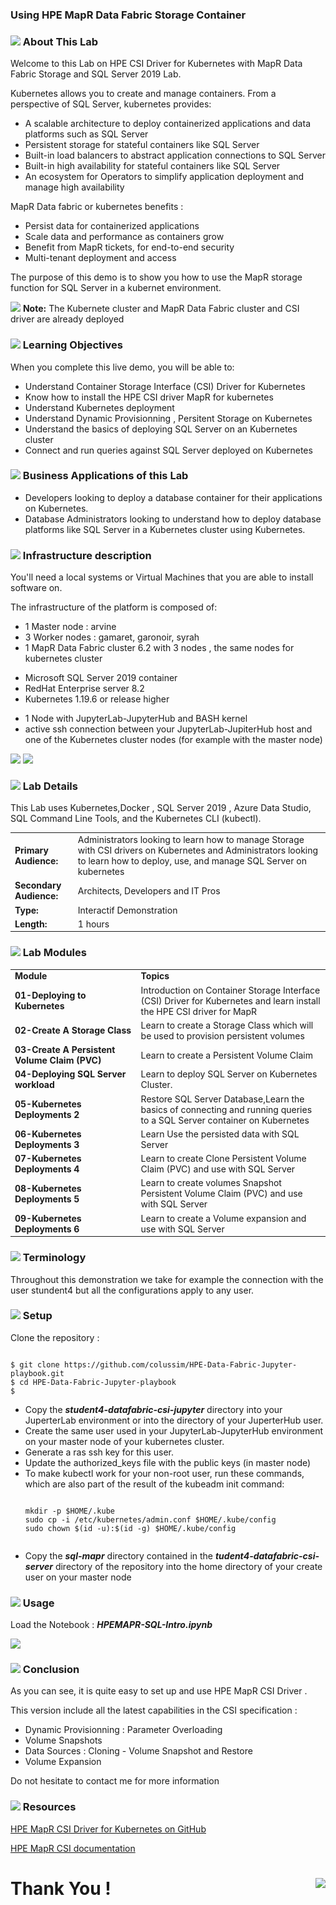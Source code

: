 ### Using HPE MapR Data Fabric Storage Container


<h3><img src="/graphics/textbubble.png?raw=true" style="max-width:100%;"> About This Lab</h3>

<p>Welcome to this Lab on HPE CSI Driver for Kubernetes with MapR Data Fabric Storage and SQL Server 2019 Lab.</p>
<p>Kubernetes  allows you to create and manage containers. From a perspective of SQL Server, kubernetes provides:</p>
<uL>
    <li>A scalable architecture to deploy containerized applications and data platforms such as SQL Server</li>
   <li> Persistent storage for stateful containers like SQL Server</li>
    <li>Built-in load balancers to abstract application connections to SQL Server</li>
    <li>Built-in high availability for stateful containers like SQL Server</li>
    <li>An ecosystem for Operators to simplify application deployment and manage high availability</li>
</ul>   
<p>MapR Data fabric or kubernetes benefits : </p>
<uL>
    <li>Persist data for containerized applications</li>
   <li>Scale data and performance as containers grow</li>
    <li>Benefit from MapR tickets, for end-to-end security</li>
    <li>Multi-tenant deployment and access</li>
</ul>   

<p>The purpose of this demo is to show you how to use the MapR storage function for SQL Server in a kubernet environment.</p>

<img src="/graphics/info.png?raw=true" style="max-width:100%;"> <b>Note:</b> The Kubernete cluster and MapR Data Fabric cluster and CSI driver are already deployed<br>


<h3><img src="/graphics/checkmark.png?raw=true" style="max-width:100%;"> Learning Objectives</h3>

<p>When you complete this live demo, you will be able to:</p>
<ul>
<li>Understand Container Storage Interface (CSI) Driver for Kubernetes</li>
<li>Know how to install the HPE CSI driver MapR for kubernetes</li>
<li>Understand Kubernetes deployment</li>
<li>Understand Dynamic Provisionning , Persitent Storage on Kubernetes</li>    
<li>Understand the basics of deploying SQL Server on an Kubernetes cluster</li>    
<li>Connect and run queries against SQL Server deployed on Kubernetes</li>        
</ul>

<h3><img src="/graphics/building1.png?raw=true" style="max-width:100%;"> Business Applications of this Lab</h3>

<ul>
    <li>Developers looking to deploy a database container for their applications on Kubernetes.</li>
    <li>Database Administrators looking to understand how to deploy database platforms like SQL Server in a Kubernetes cluster using Kubernetes.</li>
</ul>   

<h3><img src="/graphics/Cogs.png?raw=true" style="max-width:100%;"> Infrastructure description</h3>
You'll need a local systems or Virtual Machines that you are able to install software on.
<p>The infrastructure of the platform is composed of:</p>
<ul>
     <li>1 Master node : arvine </li>
    <li> 3 Worker nodes : gamaret, garonoir, syrah</li>
    <li>1 MapR Data Fabric cluster 6.2 with 3 nodes , the same nodes for kubernetes cluster</li>
</ul>
<ul>
    <li>Microsoft SQL Server 2019 container</li>
    <li>RedHat Enterprise server 8.2</li>
    <li>Kubernetes 1.19.6 or release higher</li>
</ul>
<ul>
    <li>1 Node with JupyterLab-JupyterHub and BASH kernel</li>
    <li>active ssh connection between your JupyterLab-JupiterHub host and one of the Kubernetes cluster nodes (for example with the master node)</li>
</ul>
<img src="/graphics/infra1.png?raw=true" style="max-width:100%;">

<img src="/graphics/infra4.png?raw=true" style="max-width:100%;">

<h3><img src="/graphics/education1.png?raw=true" style="max-width:100%;"> Lab Details</h3>

<p>This Lab uses Kubernetes,Docker , SQL Server 2019 , Azure Data Studio, SQL Command Line Tools, and the Kubernetes CLI (kubectl).</p>
<table class="table" style="font-size: 14px;">
  <tbody>
      <tr>
        <td style="width:20%;"><b>Primary Audience:</b></td><td>Administrators looking to learn how to manage Storage with CSI drivers on Kubernetes and Administrators looking to learn how to deploy, use, and manage SQL Server on kubernetes</td>
    </tr>
    <tr>
        <td style="width:20%;"><b>Secondary Audience:</b></td><td>Architects, Developers and IT Pros</td>
    </tr>
      <tr>
          <td style="width:20%;"><b>Type:</b></td><td>Interactif Demonstration</td>
      </tr>  
      <tr>
        <td style="width:20%;"><b>Length: </b></td><td>1 hours</td>
    </tr>
 </tbody>
</table>    

<h3><img src="/graphics/bookpencil.png?raw=true" style="max-width:100%;"> Lab Modules</h3>
<table class="table" style="font-size: 14px;">
  <tbody>
    <tr>
        <td style="width:40%;"><b>Module</b> </td> <td><b>Topics</b></td>
    </tr>
    <tr>
       <td><b>01-Deploying to Kubernetes</b></td><td>Introduction on Container Storage Interface (CSI) Driver for Kubernetes and learn install the HPE CSI driver for MapR</td>
    </tr>
    <tr>
        <td><b>02-Create A Storage Class</b></td><td>Learn to create a Storage Class which will be used to provision persistent volumes</td>
    </tr>
      <tr>
          <td><b>03-Create A Persistent Volume Claim (PVC)</b></td><td>Learn to create a Persistent Volume Claim</td>
      </tr>  
      <tr>
        <td><b>04-Deploying SQL Server workload</b></td><td>Learn to deploy SQL Server on Kubernetes Cluster.</td>
    </tr>
       <tr>
          <td><b>05-Kubernetes Deployments 2</b></td><td>Restore SQL Server Database,Learn the basics of connecting and running queries to a SQL Server container on Kubernetes</td>
      </tr>
       <tr>
          <td><b>06-Kubernetes Deployments 3</b></td><td>Learn Use the persisted data with SQL Server</td>
      </tr>
       <tr>
          <td><b>07-Kubernetes Deployments 4</b></td><td>Learn to create Clone Persistent Volume Claim (PVC) and use with SQL Server</td>
      </tr>
       <tr>
          <td><b>08-Kubernetes Deployments 5</b></td><td>Learn to create volumes Snapshot Persistent Volume Claim (PVC) and use with SQL Server</td>
      </tr>
      <tr>
          <td><b>09-Kubernetes Deployments 6</b></td><td>Learn to create a Volume expansion and use with SQL Server</td>
      </tr>

 </tbody>
</table>   
<h3><img src="/graphics/point1.png?raw=true" style="max-width:100%;"> Terminology</h3>

Throughout this demonstration we take for example the connection with the user stundent4 but all the configurations apply to any user.

<h3><img src="/graphics/listcheck.png?raw=true" style="max-width:100%;"> Setup</h3>

Clone the repository :

```

$ git clone https://github.com/colussim/HPE-Data-Fabric-Jupyter-playbook.git
$ cd HPE-Data-Fabric-Jupyter-playbook
$

```

<ul>
<li>Copy the <b><i>student4-datafabric-csi-jupyter</i></b> directory into your JuperterLab environment or into the directory of your JuperterHub user.</li>
<li>Create the same user used in your JupyterLab-JupyterHub environment on your master node of your kubernetes cluster.</li>
<li>Generate a ras ssh key for this user.</li>
<li>Update the authorized_keys file with the public keys (in master node)</li>
<li>To make kubectl work for your non-root user, run these commands, which are also part of the result of the kubeadm init command:
    
```
    
mkdir -p $HOME/.kube
sudo cp -i /etc/kubernetes/admin.conf $HOME/.kube/config
sudo chown $(id -u):$(id -g) $HOME/.kube/config
    
```

</li>
<li>Copy the <b><i>sql-mapr</i></b> directory contained in the <b><i>tudent4-datafabric-csi-server</i></b> directory of the repository into the home directory of your create user on your master node</li>
</ul>

<h3><img src="/graphics/pencil2.png?raw=true" style="max-width:100%;"> Usage</h3>

Load the Notebook  : ***HPEMAPR-SQL-Intro.ipynb***

<img src="/graphics/notebook.png?raw=true" style="max-width:100%;">


<h3><img src="/graphics/bookpencil.png?raw=true" style="max-width:100%;"> Conclusion</h3>

<p>As you can see, it is quite easy to set up and use HPE MapR CSI Driver .</p>
<p>This version include all the latest capabilities in the CSI specification :</p>
<ul>
    <li>Dynamic Provisionning : Parameter Overloading</li>
    <li>Volume Snapshots</li>
    <li>Data Sources :
   Cloning - Volume Snapshot and Restore
    </li>
    <li>Volume Expansion</li>
</ul>
<p>Do not hesitate to contact me for more information</p>

<h3><img src="/graphics/owl.png?raw=true" style="max-width:100%;"> Resources</h3>

[HPE MapR CSI Driver for Kubernetes on GitHub](https://github.com/mapr/mapr-csi)

[HPE MapR CSI documentation](https://docs.datafabric.hpe.com/62/CSIdriver/csi_using_and_troubleshooting.html)

# Thank You !<img src="/graphics/grommet1.png?raw=true" style="max-width:50%;float:right;">


